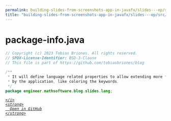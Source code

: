 ```yaml
---
permalink: building-slides-from-screenshots-app-in-javafx/slides---ep/src/main/java/engineer/mathsoftware/blog/slides/lang/package-info.java.html
title: "building-slides-from-screenshots-app-in-javafx/slides---ep/src/main/java/engineer/mathsoftware/blog/slides/lang/package-info.java"
---
```


# package-info.java
```java
// Copyright (c) 2023 Tobias Briones. All rights reserved.
// SPDX-License-Identifier: BSD-3-Clause
// This file is part of https://github.com/tobiasbriones/blog

/**
 * It will define language related properties to allow extending more features
 * by the application, like coloring the keywords.
 */
package engineer.mathsoftware.blog.slides.lang;

```
<div class="social open-gh-btn my-4">
  <a class="btn btn-github" href="https://github.com/tobiasbriones/test-blog-deploy/tree/main/swe/dev/java/javafx/drawing/productivity/building-slides-from-screenshots-app-in-javafx/slides---ep/src/main/java/engineer/mathsoftware/blog/slides/lang/package-info.java" target="_blank">
    <i class="fab fa-github">
      
    </i>
    <strong>
      Open in GitHub
    </strong>
  </a>
</div>